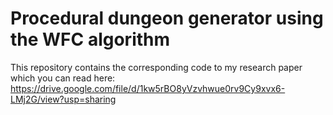 # Procedural dungeon generator using the WFC algorithm

This repository contains the corresponding code to my research paper which you can read here: https://drive.google.com/file/d/1kw5rBO8yVzvhwue0rv9Cy9xvx6-LMj2G/view?usp=sharing






